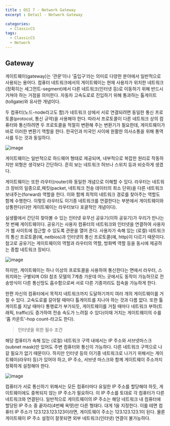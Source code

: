 ```yaml
---
title : OSI 7 - Network Gateway
excerpt : Detail - Network Gateway

categories:
  - ClassicCS
tags:
  - ClassicCS
  - Network
---  
```


## Gateway

게이트웨이(gateway)는 ‘관문’이나 ‘출입구’라는 의미로 다양한 분야에서 일반적으로 사용되는 용어다. 컴퓨터 네트워크에서의 게이트웨이는 현재 사용자가 위치한 네트워크(정확히는 세그먼트-segment)에서 다른 네트워크(인터넷 등)로 이동하기 위해 반드시 거쳐야 하는 거점을 의미한다. 자동차 고속도로로 진입하기 위해 통과하는 톨게이트(tollgate)와 유사한 개념이다.

두 컴퓨터(노드-node라고도 함)가 네트워크 상에서 서로 연결되려면 동일한 통신 프로토콜(protocol, 통신 규약)을 사용해야 한다. 따라서 프로토콜이 다른 네트워크 상의 컴퓨터와 통신하려면 두 프로토콜을 적절히 변환해 주는 변환기가 필요한데, 게이트웨이가 바로 이러한 변환기 역할을 한다. 한국인과 미국인 사이에 원활한 의사소통을 위해 통역사를 두는 것과 동일하다.

![image](https://user-images.githubusercontent.com/44635266/68399503-d574ca80-01b9-11ea-9f06-bd99611c9589.png)

게이트웨이는 일반적으로 하드웨어 형태로 제공되며, 내부적으로 복잡한 원리로 작동하지만 외형은 생각보다 간단하다. 흔히 보는 네트워크 허브나 스위치 등과 비슷하게 생겼다.

게이트웨이는 또한 라우터(router)와 동일한 개념으로 이해할 수 있다. 라우터는 네트워크 장비의 일종으로,패킷(packet, 네트워크 전송 데이터의 최소 단위)을 다른 네트워크 보내주는(forward) 역할을 한다. 이와 함께 최적의 네트워크 경로를 찾아주는 역할도 함께 수행한다. 이렇듯 라우터도 이기종 네트워크를 연결한다는 부분에서 게이트웨이와 상통한다(다만 게이트웨이는 라우터보다 포괄적인 개념이다).

실생활에서 간단히 찾아볼 수 있는 인터넷 유무선 공유기(이하 공유기)가 우리가 만나는 첫 번째 게이트웨이다. 공유기는 사용자 컴퓨터의 네트워크와 인터넷을 연결하여 사용자가 웹 사이트에 접근할 수 있도록 관문을 열어 준다. 사용자가 속해 있는 (로컬) 네트워크의 통신 프로토콜(예, netbios)과 인터넷의 통신 프로토콜(예, http)이 다르기 때문이다. 참고로 공유기는 게이트웨이의 역할과 라우터의 역할, 방화벽 역할 등을 동시에 제공하는 종합 네트워크 장비다.

![image](https://user-images.githubusercontent.com/44635266/68399508-d6a5f780-01b9-11ea-854a-c2188a4d92aa.png)

하지만, 게이트웨이는 하나 이상의 프로토콜을 사용하여 통신한다는 면에서 라우터, 스위치와는 구별되며 OSI 참조 모델의 7계층 가운데 어느 곳에서도 동작이 가능하므로 전송방식이 다른 통신망도 흡수함으로써 서로 다른 기종끼리도 접속을 가능하게 한다.

한편 자신의 컴퓨터에서 목적지 네트워크까지 도달하기까지 여러 개의 게이트웨이를 거칠 수 있다. 고속도로를 갈아탈 때마다 톨게이트를 지나야 하는 것과 다름 없다. 또한 톨게이트를 지날 때마다 통행료가 부가되듯, 게이트웨이를 거칠 때마다 네트워크 부하(트래픽, traffic)도 증가하여 전송 속도가 느려질 수 있다(이때 거치는 게이트웨이의 수를 ‘홉 카운트’-hop count-라고도 한다).

> 인터넷을 위한 필수 조건

해당 컴퓨터가 속해 있는 (로컬) 네트워크 구역 내에서는 IP 주소와 서브넷마스크(subnet mask)만 있어도 주변 컴퓨터와 통신이 가능하다. 다른 네트워크 구역으로 나갈 필요가 없기 때문이다. 하지만 인터넷 등의 이기종 네트워크로 나가기 위해서는 게이트웨이(라우터 등)가 있어야 하고, IP 주소, 서브넷 마스크와 함께 게이트웨이 주소까지 정확하게 설정해야 한다.

![image](https://user-images.githubusercontent.com/44635266/68399611-01904b80-01ba-11ea-9358-4184d5ef0aad.png)

컴퓨터가 서로 통신하기 위해서는 모든 컴퓨터마다 유일한 IP 주소를 할당해야 하듯, 게이트웨이에도 중복되지 않는 IP 주소가 필요하다. 이 IP 주소를 토대로 각 컴퓨터가 다른 네트워크와 연결된다. 일반적으로 게이트웨이의 IP 주소는 해당 네트워크 내 컴퓨터에 할당된 IP 주소 중 끝자리(4번째 옥텟)만 다른 형태다. 대게 1을 지정한다. 이를 테면 컴퓨터 IP 주소가 123.123.123.123이라면, 게이트웨이 주소는 123.123.123.1이 된다. 물론 게이트웨이 IP 주소 설정이 잘못되면 외부 네트워크(인터넷) 연결이 불가능하다.
